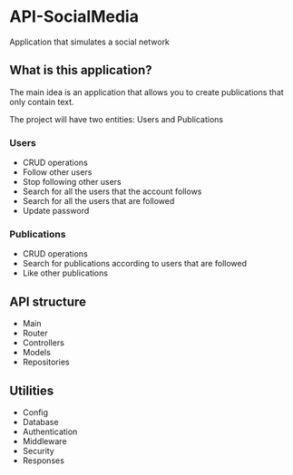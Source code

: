 # API-SocialMedia
Application that simulates a social network

## What is this application?
The main idea is an application that allows you to create publications that only contain text.

The project will have two entities: Users and Publications

### Users
- CRUD operations
- Follow other users
- Stop following other users
- Search for all the users that the account follows
- Search for all the users that are followed
- Update password

### Publications
- CRUD operations
- Search for publications according to users that are followed
- Like other publications

## API structure
- Main
- Router
- Controllers
- Models
- Repositories

## Utilities
- Config
- Database
- Authentication
- Middleware
- Security
- Responses
